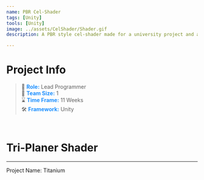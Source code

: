 ```yaml
---
name: PBR Cel-Shader
tags: [Unity]
tools: [Unity]
image: ../assets/CelShader/Shader.gif
description: A PBR style cel-shader made for a university project and as a reusable asset

---
```



# **Project Info**

> 👤 <span style="color:dodgerblue">**Role:**</span> Lead Programmer <br>
> 👥 <span style="color:dodgerblue">**Team Size:**</span> 1 <br>
> ⌛ <span style="color:dodgerblue">**Time Frame:**</span> 11 Weeks <br>
> 🛠️ <span style="color:dodgerblue">**Framework:**</span> Unity <br>

<p>&nbsp;</p>

# **Tri-Planer Shader**

---

Project Name: Titanium